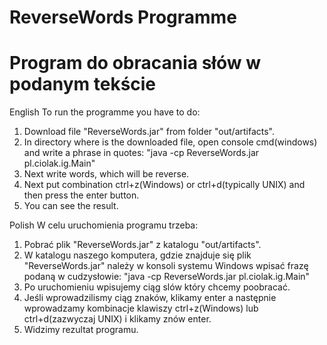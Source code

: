 # ReverseWords Programme
Program do obracania słów w podanym tekście
===============================================

English
To run the programme you have to do:
1. Download file "ReverseWords.jar" from folder "out/artifacts".
2. In directory where is the downloaded file, open console cmd(windows) and write a phrase in quotes: "java -cp ReverseWords.jar pl.ciolak.ig.Main"
3. Next write words, which will be reverse.
4. Next put combination ctrl+z(Windows) or ctrl+d(typically UNIX) and then press the enter button.
5. You can see the result.


Polish
W celu uruchomienia programu trzeba: 
1. Pobrać plik "ReverseWords.jar" z katalogu "out/artifacts".
2. W katalogu naszego komputera, gdzie znajduje się plik "ReverseWords.jar" należy w konsoli systemu Windows wpisać frazę podaną w cudzysłowie: "java -cp ReverseWords.jar pl.ciolak.ig.Main"
3. Po uruchomieniu wpisujemy ciąg slów który chcemy poobracać.
4. Jeśli wprowadzilismy ciąg znaków, klikamy enter a następnie wprowadzamy kombinacje klawiszy ctrl+z(Windows) lub ctrl+d(zazwyczaj UNIX) i klikamy znów enter.
5. Widzimy rezultat programu.
